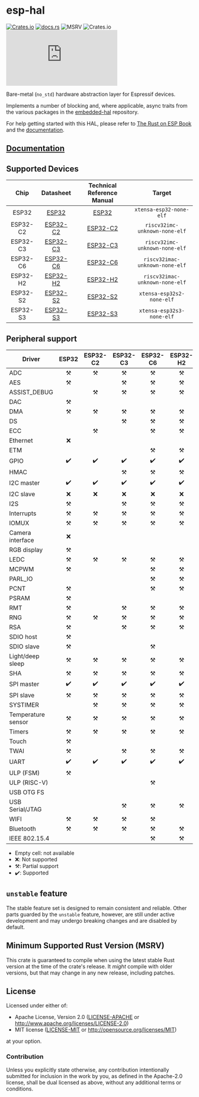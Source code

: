 # esp-hal

[![Crates.io](https://img.shields.io/crates/v/esp-hal?labelColor=1C2C2E&color=C96329&logo=Rust&style=flat-square)](https://crates.io/crates/esp-hal)
[![docs.rs](https://img.shields.io/docsrs/esp-hal?labelColor=1C2C2E&color=C96329&logo=rust&style=flat-square)](https://docs.espressif.com/projects/rust/esp-hal/latest/)
![MSRV](https://img.shields.io/badge/MSRV-1.84-blue?labelColor=1C2C2E&style=flat-square)
![Crates.io](https://img.shields.io/crates/l/esp-hal?labelColor=1C2C2E&style=flat-square)
[![Matrix](https://img.shields.io/matrix/esp-rs:matrix.org?label=join%20matrix&labelColor=1C2C2E&color=BEC5C9&logo=matrix&style=flat-square)](https://matrix.to/#/#esp-rs:matrix.org)

Bare-metal (`no_std`) hardware abstraction layer for Espressif devices.

Implements a number of blocking and, where applicable, async traits from the various packages in the [embedded-hal] repository.

For help getting started with this HAL, please refer to [The Rust on ESP Book] and the [documentation].

[embedded-hal]: https://github.com/rust-embedded/embedded-hal
[the rust on esp book]: https://docs.esp-rs.org/book/

## [Documentation]

[documentation]: https://docs.espressif.com/projects/rust/

## Supported Devices

|   Chip   |        Datasheet         | Technical Reference Manual |             Target             |
| :------: | :----------------------: | :------------------------: | :----------------------------: |
|  ESP32   |  [ESP32][32-datasheet]   |      [ESP32][32-trm]       |    `xtensa-esp32-none-elf`     |
| ESP32-C2 | [ESP32-C2][c2-datasheet] |     [ESP32-C2][c2-trm]     | `riscv32imc-unknown-none-elf`  |
| ESP32-C3 | [ESP32-C3][c3-datasheet] |     [ESP32-C3][c3-trm]     | `riscv32imc-unknown-none-elf`  |
| ESP32-C6 | [ESP32-C6][c6-datasheet] |     [ESP32-C6][c6-trm]     | `riscv32imac-unknown-none-elf` |
| ESP32-H2 | [ESP32-H2][h2-datasheet] |     [ESP32-H2][h2-trm]     | `riscv32imac-unknown-none-elf` |
| ESP32-S2 | [ESP32-S2][s2-datasheet] |     [ESP32-S2][s2-trm]     |   `xtensa-esp32s2-none-elf`    |
| ESP32-S3 | [ESP32-S3][s3-datasheet] |     [ESP32-S3][s3-trm]     |   `xtensa-esp32s3-none-elf`    |

[32-datasheet]: https://www.espressif.com/sites/default/files/documentation/esp32_datasheet_en.pdf
[c2-datasheet]: https://www.espressif.com/sites/default/files/documentation/esp8684_datasheet_en.pdf
[c3-datasheet]: https://www.espressif.com/sites/default/files/documentation/esp32-c3_datasheet_en.pdf
[c6-datasheet]: https://www.espressif.com/sites/default/files/documentation/esp32-c6_datasheet_en.pdf
[h2-datasheet]: https://www.espressif.com/sites/default/files/documentation/esp32-h2_datasheet_en.pdf
[s2-datasheet]: https://www.espressif.com/sites/default/files/documentation/esp32-s2_datasheet_en.pdf
[s3-datasheet]: https://www.espressif.com/sites/default/files/documentation/esp32-s3_datasheet_en.pdf
[32-trm]: https://www.espressif.com/sites/default/files/documentation/esp32_technical_reference_manual_en.pdf
[c2-trm]: https://www.espressif.com/sites/default/files/documentation/esp8684_technical_reference_manual_en.pdf
[c3-trm]: https://www.espressif.com/sites/default/files/documentation/esp32-c3_technical_reference_manual_en.pdf
[c6-trm]: https://www.espressif.com/sites/default/files/documentation/esp32-c6_technical_reference_manual_en.pdf
[h2-trm]: https://www.espressif.com/sites/default/files/documentation/esp32-h2_technical_reference_manual_en.pdf
[s2-trm]: https://www.espressif.com/sites/default/files/documentation/esp32-s2_technical_reference_manual_en.pdf
[s3-trm]: https://www.espressif.com/sites/default/files/documentation/esp32-s3_technical_reference_manual_en.pdf

## Peripheral support

<!-- The following table is machine generated. Do not edit the comments and the table by hand! -->
<!-- start chip support table -->
| Driver             | ESP32 | ESP32-C2 | ESP32-C3 | ESP32-C6 | ESP32-H2 | ESP32-S2 | ESP32-S3 |
| ------------------ |:-----:|:--------:|:--------:|:--------:|:--------:|:--------:|:--------:|
| ADC                | ⚒️   | ⚒️      | ⚒️      | ⚒️      | ⚒️      | ⚒️      | ⚒️      |
| AES                | ⚒️   |          | ⚒️      | ⚒️      | ⚒️      | ⚒️      | ⚒️      |
| ASSIST_DEBUG       |       | ⚒️      | ⚒️      | ⚒️      | ⚒️      |          | ⚒️      |
| DAC                | ⚒️   |          |          |          |          | ⚒️      |          |
| DMA                | ⚒️   | ⚒️      | ⚒️      | ⚒️      | ⚒️      | ⚒️      | ⚒️      |
| DS                 |       |          | ⚒️      | ⚒️      | ⚒️      | ⚒️      | ⚒️      |
| ECC                |       | ⚒️      |          | ⚒️      | ⚒️      |          |          |
| Ethernet           | ❌    |          |          |          |          |          |          |
| ETM                |       |          |          | ⚒️      | ⚒️      |          |          |
| GPIO               | ✔️   | ✔️      | ✔️      | ✔️      | ✔️      | ✔️      | ✔️      |
| HMAC               |       |          | ⚒️      | ⚒️      | ⚒️      | ⚒️      | ⚒️      |
| I2C master         | ✔️   | ✔️      | ✔️      | ✔️      | ✔️      | ✔️      | ✔️      |
| I2C slave          | ❌    | ❌       | ❌       | ❌       | ❌       | ❌       | ❌       |
| I2S                | ⚒️   |          | ⚒️      | ⚒️      | ⚒️      | ⚒️      | ⚒️      |
| Interrupts         | ⚒️   | ⚒️      | ⚒️      | ⚒️      | ⚒️      | ⚒️      | ⚒️      |
| IOMUX              | ⚒️   | ⚒️      | ⚒️      | ⚒️      | ⚒️      | ⚒️      | ⚒️      |
| Camera interface   | ❌    |          |          |          |          |          | ⚒️      |
| RGB display        | ⚒️   |          |          |          |          | ❌       | ⚒️      |
| LEDC               | ⚒️   | ⚒️      | ⚒️      | ⚒️      | ⚒️      | ⚒️      | ⚒️      |
| MCPWM              | ⚒️   |          |          | ⚒️      | ⚒️      |          | ⚒️      |
| PARL_IO            |       |          |          | ⚒️      | ⚒️      |          |          |
| PCNT               | ⚒️   |          |          | ⚒️      | ⚒️      | ⚒️      | ⚒️      |
| PSRAM              | ⚒️   |          |          |          |          | ⚒️      | ⚒️      |
| RMT                | ⚒️   |          | ⚒️      | ⚒️      | ⚒️      | ⚒️      | ⚒️      |
| RNG                | ⚒️   | ⚒️      | ⚒️      | ⚒️      | ⚒️      | ⚒️      | ⚒️      |
| RSA                | ⚒️   |          | ⚒️      | ⚒️      | ⚒️      | ⚒️      | ⚒️      |
| SDIO host          | ⚒️   |          |          |          |          |          | ⚒️      |
| SDIO slave         | ⚒️   |          |          | ⚒️      |          |          |          |
| Light/deep sleep   | ⚒️   | ⚒️      | ⚒️      | ⚒️      | ⚒️      | ⚒️      | ⚒️      |
| SHA                | ⚒️   | ⚒️      | ⚒️      | ⚒️      | ⚒️      | ⚒️      | ⚒️      |
| SPI master         | ✔️   | ✔️      | ✔️      | ✔️      | ✔️      | ✔️      | ✔️      |
| SPI slave          | ⚒️   | ⚒️      | ⚒️      | ⚒️      | ⚒️      | ⚒️      | ⚒️      |
| SYSTIMER           |       | ⚒️      | ⚒️      | ⚒️      | ⚒️      | ⚒️      | ⚒️      |
| Temperature sensor | ⚒️   | ⚒️      | ⚒️      | ⚒️      | ⚒️      | ⚒️      | ⚒️      |
| Timers             | ⚒️   | ⚒️      | ⚒️      | ⚒️      | ⚒️      | ⚒️      | ⚒️      |
| Touch              | ⚒️   |          |          |          |          | ❌       | ❌       |
| TWAI               | ⚒️   |          | ⚒️      | ⚒️      | ⚒️      | ⚒️      | ⚒️      |
| UART               | ✔️   | ✔️      | ✔️      | ✔️      | ✔️      | ✔️      | ✔️      |
| ULP (FSM)          | ⚒️   |          |          |          |          | ⚒️      | ⚒️      |
| ULP (RISC-V)       |       |          |          | ⚒️      |          | ⚒️      | ⚒️      |
| USB OTG FS         |       |          |          |          |          | ⚒️      | ⚒️      |
| USB Serial/JTAG    |       |          | ⚒️      | ⚒️      | ⚒️      |          | ⚒️      |
| WIFI               | ⚒️   | ⚒️      | ⚒️      | ⚒️      |          | ⚒️      | ⚒️      |
| Bluetooth          | ⚒️   | ⚒️      | ⚒️      | ⚒️      | ⚒️      |          | ⚒️      |
| IEEE 802.15.4      |       |          |          | ⚒️      | ⚒️      |          |          |

 * Empty cell: not available
 * ❌: Not supported
 * ⚒️: Partial support
 * ✔️: Supported
<!-- end chip support table -->

## `unstable` feature

The stable feature set is designed to remain consistent and reliable. Other parts guarded by the `unstable` feature, however, are still under active development and may undergo breaking changes and are disabled by default.

## Minimum Supported Rust Version (MSRV)

This crate is guaranteed to compile when using the latest stable Rust version at the time of the crate's release. It _might_ compile with older versions, but that may change in any new release, including patches.

## License

Licensed under either of:

- Apache License, Version 2.0 ([LICENSE-APACHE](../LICENSE-APACHE) or http://www.apache.org/licenses/LICENSE-2.0)
- MIT license ([LICENSE-MIT](../LICENSE-MIT) or http://opensource.org/licenses/MIT)

at your option.

### Contribution

Unless you explicitly state otherwise, any contribution intentionally submitted for inclusion in
the work by you, as defined in the Apache-2.0 license, shall be dual licensed as above, without
any additional terms or conditions.
